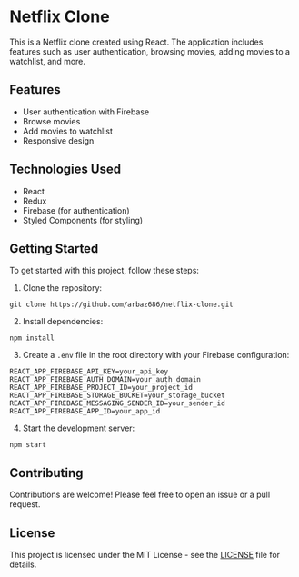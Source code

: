 # Netflix Clone

This is a Netflix clone created using React. The application includes features such as user authentication, browsing movies, adding movies to a watchlist, and more.

## Features

- User authentication with Firebase
- Browse movies
- Add movies to watchlist
- Responsive design

## Technologies Used

- React
- Redux
- Firebase (for authentication)
- Styled Components (for styling)

## Getting Started

To get started with this project, follow these steps:

1. Clone the repository:

```
git clone https://github.com/arbaz686/netflix-clone.git
```

2. Install dependencies:

```
npm install
```

3. Create a `.env` file in the root directory with your Firebase configuration:

```
REACT_APP_FIREBASE_API_KEY=your_api_key
REACT_APP_FIREBASE_AUTH_DOMAIN=your_auth_domain
REACT_APP_FIREBASE_PROJECT_ID=your_project_id
REACT_APP_FIREBASE_STORAGE_BUCKET=your_storage_bucket
REACT_APP_FIREBASE_MESSAGING_SENDER_ID=your_sender_id
REACT_APP_FIREBASE_APP_ID=your_app_id
```

4. Start the development server:

```
npm start
```

## Contributing

Contributions are welcome! Please feel free to open an issue or a pull request.

## License

This project is licensed under the MIT License - see the [LICENSE](LICENSE) file for details.
```
